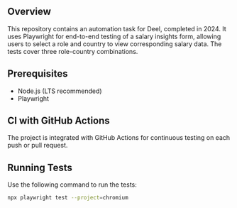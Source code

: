 ## Overview

This repository contains an automation task for Deel, completed in 2024. It uses Playwright for end-to-end testing of a salary insights form, allowing users to select a role and country to view corresponding salary data. The tests cover three role-country combinations.

## Prerequisites

- Node.js (LTS recommended)
- Playwright

## CI with GitHub Actions

The project is integrated with GitHub Actions for continuous testing on each push or pull request.

## Running Tests

Use the following command to run the tests:
```sh
npx playwright test --project=chromium
```
